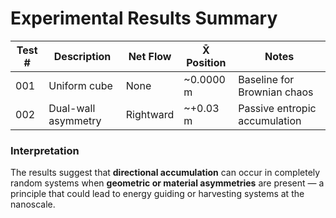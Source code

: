 # Experimental Results Summary

| Test # | Description         | Net Flow  | X̄ Position | Notes                         |
| ------ | ------------------- | --------- | ---------- | ----------------------------- |
| 001    | Uniform cube        | None      | ~0.0000 m  | Baseline for Brownian chaos   |
| 002    | Dual-wall asymmetry | Rightward | ~+0.03 m   | Passive entropic accumulation |

### Interpretation

The results suggest that **directional accumulation** can occur in completely random systems when **geometric or material asymmetries** are present — a principle that could lead to energy guiding or harvesting systems at the nanoscale.
